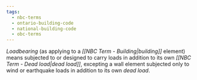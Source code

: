 ```yaml
---
tags:
  - nbc-terms
  - ontario-building-code
  - national-building-code
  - obc-terms
---
```

*Loadbearing* (as applying to a *[[NBC Term - Building|building]]* element) means subjected to or designed to carry loads in addition to its own *[[NBC Term - Dead load|dead load]]*, excepting a wall element subjected only to wind or earthquake loads in addition to its own *dead load*.